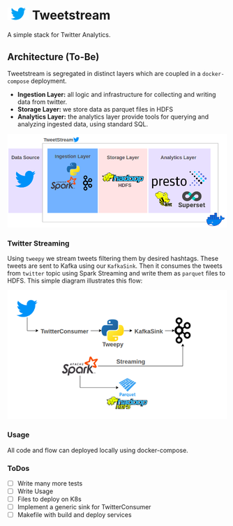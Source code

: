 # <img src="docs/img/twitter.png" width="10%"> Tweetstream 

A simple stack for Twitter Analytics.

## Architecture (To-Be)
Tweetstream is segregated in distinct layers which are coupled in a `docker-compose` deployment.

- **Ingestion Layer:** all logic and infrastructure for collecting and writing data from twitter.
- **Storage Layer:** we store data as parquet files in HDFS
- **Analytics Layer:** the analytics layer provide tools for querying and analyzing ingested data, using standard SQL.

![Code Arch](docs/img/arch.png)

### Twitter Streaming
Using `tweepy` we stream tweets filtering them by desired hashtags. These tweets are sent to Kafka using our `KafkaSink`. 
Then it consumes the tweets from `twitter` topic using Spark Streaming and write them as `parquet` files to HDFS. 
This simple diagram illustrates this flow:

![Code Arch](docs/img/code_arch.png)

### Usage
All code and flow can deployed locally using docker-compose.

### ToDos
- [ ] Write many more tests
- [ ] Write Usage
- [ ] Files to deploy on K8s
- [ ] Implement a generic sink for TwitterConsumer
- [ ] Makefile with build and deploy services
